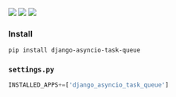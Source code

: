[![](https://img.shields.io/pypi/v/django-asyncio-task-queue.svg?maxAge=3600)](https://pypi.org/project/django-asyncio-task-queue/)
[![](https://img.shields.io/badge/License-Unlicense-blue.svg?longCache=True)](https://unlicense.org/)
[![](https://github.com/andrewp-as-is/django-asyncio-task-queue.py/workflows/tests42/badge.svg)](https://github.com/andrewp-as-is/django-asyncio-task-queue.py/actions)

### Install
```bash
pip install django-asyncio-task-queue
```

### `settings.py`
```python
INSTALLED_APPS+=['django_asyncio_task_queue']
```

